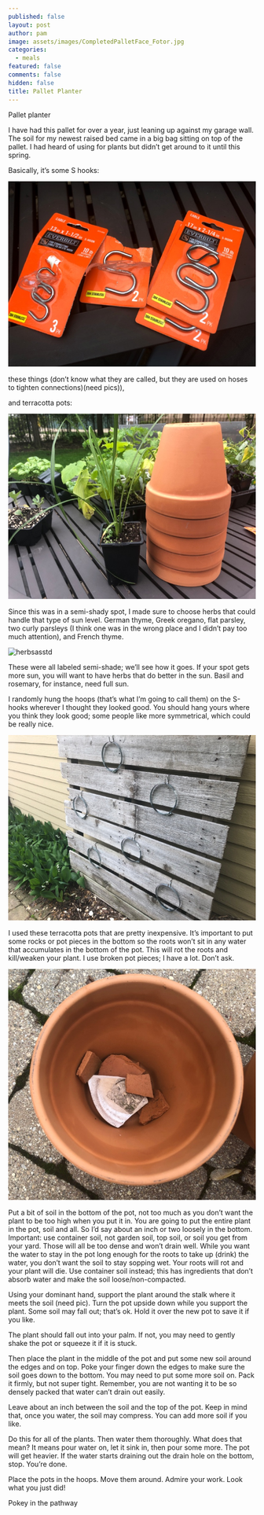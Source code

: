 ```yaml
---
published: false
layout: post
author: pam
image: assets/images/CompletedPalletFace_Fotor.jpg
categories:
  - meals
featured: false
comments: false
hidden: false
title: Pallet Planter
---
```


Pallet planter

I have had this pallet for over a year, just leaning up against my garage wall.  The soil for my newest raised bed came in a big bag sitting on top of the pallet.  I had heard of using for plants but didn’t get around to it until this spring.  

Basically, it’s some S hooks:

![hooks](/assets/images/SHooks_Fotor.jpg)

these things (don’t know what they are called, but they are used on hoses to tighten connections)(need pics)), 

and terracotta pots:

![asstdpots](/assets/images/PotsAssorted_Fotor.jpg)

Since this was in a semi-shady spot, I made sure to choose herbs that could handle that type of sun level. German thyme, Greek oregano, flat parsley, two curly parsleys (I think one was in the wrong place and I didn’t pay too much attention), and French thyme. 

![herbsasstd](/assets/images/HerbsPrePots_Fotor.jpg)

These were all labeled semi-shade; we’ll see how it goes. If your spot gets more sun, you will want to have herbs that do better in the sun. Basil and rosemary, for instance, need full sun.

I randomly hung the hoops (that’s what I’m going to call them) on the S-hooks wherever I thought they looked good.  You should hang yours where you think they look good; some people like more symmetrical, which could be really nice. 

![hoopshung](/assets/images/RingsHanging_Fotor.jpg)

I used these terracotta pots that are pretty inexpensive. It’s important to put some rocks or pot pieces in the bottom so the roots won’t sit in any water that accumulates in the bottom of the pot.  This will rot the roots and kill/weaken your plant. I use broken pot pieces; I have a lot. Don’t ask.

![shards](/assets/images/PotShards_Fotor.jpg)

Put a bit of soil in the bottom of the pot, not too much as you don’t want the plant to be too high when you put it in.  You are going to put the entire plant in the pot, soil and all. So I’d say about an inch or two loosely in the bottom.  Important: use container soil, not garden soil, top soil, or soil you get from your yard.  Those will all be too dense and won’t drain well.  While you want the water to stay in the pot long enough for the roots to take up (drink) the water, you don’t want the soil to stay sopping wet.  Your roots will rot and your plant will die.  Use container soil instead; this has ingredients that don’t absorb water and make the soil loose/non-compacted.

Using your dominant hand, support the plant around the stalk where it meets the soil (need pic). Turn the pot upside down while you support the plant.  Some soil may fall out; that’s ok.  Hold it over the new pot to save it if you like.

The plant should fall out into your palm.  If not, you may need to gently shake the pot or squeeze it if it is stuck.

Then place the plant in the middle of the pot and put some new soil around the edges and on top.  Poke your finger down the edges to make sure the soil goes down to the bottom.  You may need to put some more soil on.  Pack it firmly, but not super tight.  Remember, you are not wanting it to be so densely packed that water can’t drain out easily.  

Leave about an inch between the soil and the top of the pot.  Keep in mind that, once you water, the soil may compress. You can add more soil if you like.

Do this for all of the plants.  Then water them thoroughly.  What does that mean?  It means pour water on, let it sink in, then pour some more.  The pot will get heavier. If the water starts draining out the drain hole on the bottom, stop. You’re done.

Place the pots in the hoops.  Move them around.  Admire your work. Look what you just did!

Pokey in the pathway




